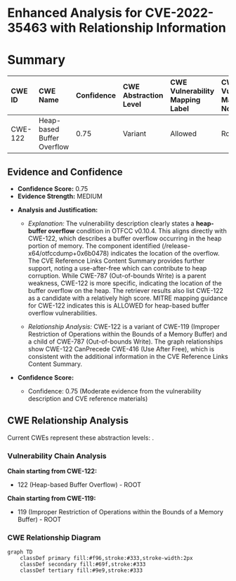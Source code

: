 # Enhanced Analysis for CVE-2022-35463 with Relationship Information

# Summary
| CWE ID  | CWE Name                       | Confidence | CWE Abstraction Level | CWE Vulnerability Mapping Label | CWE-Vulnerability Mapping Notes |
| :-------- | :----------------------------- | :--------- | :-------------------- | :------------------------------ | :------------------------------ |
| CWE-122 | Heap-based Buffer Overflow | 0.75       | Variant               | Allowed                         | Root cause                   |

## Evidence and Confidence

*   **Confidence Score:** 0.75
*   **Evidence Strength:** MEDIUM

- **Analysis and Justification:**
  - *Explanation:* The vulnerability description clearly states a **heap-buffer overflow** condition in OTFCC v0.10.4. This aligns directly with CWE-122, which describes a buffer overflow occurring in the heap portion of memory. The component identified (/release-x64/otfccdump+0x6b0478) indicates the location of the overflow. The CVE Reference Links Content Summary provides further support, noting a use-after-free which can contribute to heap corruption. While CWE-787 (Out-of-bounds Write) is a parent weakness, CWE-122 is more specific, indicating the location of the buffer overflow on the heap. The retriever results also list CWE-122 as a candidate with a relatively high score. MITRE mapping guidance for CWE-122 indicates this is ALLOWED for heap-based buffer overflow vulnerabilities.

  - *Relationship Analysis:* CWE-122 is a variant of CWE-119 (Improper Restriction of Operations within the Bounds of a Memory Buffer) and a child of CWE-787 (Out-of-bounds Write). The graph relationships show CWE-122 CanPrecede CWE-416 (Use After Free), which is consistent with the additional information in the CVE Reference Links Content Summary.

- **Confidence Score:**
  - Confidence: 0.75 (Moderate evidence from the vulnerability description and CVE reference materials)


## CWE Relationship Analysis

Current CWEs represent these abstraction levels: .


### Vulnerability Chain Analysis

**Chain starting from CWE-122:**
- 122 (Heap-based Buffer Overflow) - ROOT


**Chain starting from CWE-119:**
- 119 (Improper Restriction of Operations within the Bounds of a Memory Buffer) - ROOT



### CWE Relationship Diagram

```mermaid
graph TD
    classDef primary fill:#f96,stroke:#333,stroke-width:2px
    classDef secondary fill:#69f,stroke:#333
    classDef tertiary fill:#9e9,stroke:#333
```
